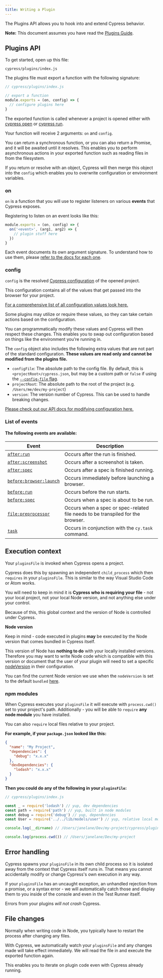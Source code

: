```yaml
---
title: Writing a Plugin
---
```


The Plugins API allows you to hook into and extend Cypress behavior.

<Alert type="info">


**Note:** This document assumes you have read the [Plugins Guide](/guides/tooling/plugins-guide).

</Alert>

## Plugins API

To get started, open up this file:

```text
cypress/plugins/index.js
```

The plugins file must export a function with the following signature:

```javascript
// cypress/plugins/index.js

// export a function
module.exports = (on, config) => {
  // configure plugins here
}
```

The exported function is called whenever a project is opened either with [cypress open](/guides/guides/command-line#cypress-open) or [cypress run](/guides/guides/command-line#cypress-run).

Your function will receive 2 arguments: `on` and `config`.

You can return a synchronous function, or you can also return a Promise, and it will be awaited until it resolves. This enables you to perform asynchronous actions in your exported function such as reading files in from the filesystem.

If you return or resolve with an object, Cypress will then merge this object into the `config` which enables you to overwrite configuration or environment variables.

### on

`on` is a function that you will use to register listeners on various **events** that Cypress exposes.

Registering to listen on an event looks like this:

```javascript
module.exports = (on, config) => {
  on('<event>', (arg1, arg2) => {
    // plugin stuff here
  })
}
```

Each event documents its own argument signature. To understand how to use them, please [refer to the docs for each one](#List-of-events).

### config

`config` is the resolved [Cypress configuration](/guides/references/configuration) of the opened project.

This configuration contains all of the values that get passed into the browser for your project.

[For a comprehensive list of all configuration values look here.](https://github.com/cypress-io/cypress/blob/master/packages/server/lib/config.js)

Some plugins may utilize or require these values, so they can take certain actions based on the configuration.

You can programmatically modify these values and Cypress will then respect these changes. This enables you to swap out configuration based on things like the environment you're running in.

<Alert type="warning">


The `config` object also includes the following extra values that are not part of the standard configuration. **These values are read only and cannot be modified from the plugins file.**

* `configFile`: The absolute path to the config file. By default, this is `<projectRoot>/cypress.json`, but may be a custom path or `false` if using the [`--config-file` flag](/guides/guides/command-line#cypress-open-config-file-lt-config-file-gt).
* `projectRoot`: The absolute path to the root of the project (e.g. `/Users/me/dev/my-project`)
* `version`: The version number of Cypress. This can be used to handle breaking changes.

</Alert>

[Please check out our API docs for modifying configuration here.](/api/plugins/configuration-api)

### List of events

#### The following events are available:

Event | Description
--- | ---
[`after:run`](/api/plugins/after-run-api) | Occurs after the run is finished.
[`after:screenshot`](/api/plugins/after-screenshot-api) | Occurs after a screenshot is taken.
[`after:spec`](/api/plugins/after-spec-api) | Occurs after a spec is finished running.
[`before:browser:launch`](/api/plugins/browser-launch-api) | Occurs immediately before launching a browser.
[`before:run`](/api/plugins/before-run-api) | Occurs before the run starts.
[`before:spec`](/api/plugins/before-spec-api) | Occurs when a spec is about to be run.
[`file:preprocessor`](/api/plugins/preprocessors-api) | Occurs when a spec or spec-related file needs to be transpiled for the browser.
[`task`](/api/commands/task) | Occurs in conjunction with the `cy.task` command.

## Execution context

Your `pluginsFile` is invoked when Cypress opens a project.

Cypress does this by spawning an independent `child_process` which then `requires` in your `pluginsFile`. This is similar to the way Visual Studio Code or Atom works.

You will need to keep in mind it is **Cypress who is requiring your file** - not your local project, not your local Node version, and not anything else under your control.

Because of this, this global context and the version of Node is controlled under Cypress.

<Alert type="warning">

 <strong class="alert-header">Node version</strong>

Keep in mind - code executed in plugins **may** be executed by the Node version that comes bundled in Cypress itself.

This version of Node has **nothing to do** with your locally installed versions. Therefore you may want to write Node code which is compatible with this version or document that the user of your plugin will need to set a specific [nodeVersion](/guides/references/configuration#Node-version) in their configuration.

You can find the current Node version we use when the `nodeVersion` is set to the default `bundled` [here](https://github.com/cypress-io/cypress/blob/master/.node-version).

</Alert>

### npm modules

When Cypress executes your `pluginsFile` it will execute with `process.cwd()` set to your project's path. Additionally - you will be able to `require` **any node module** you have installed.

You can also `require` local files relative to your project.

**For example, if your `package.json` looked like this:**

```json
{
  "name": "My Project",
  "dependencies": {
    "debug": "x.x.x"
  },
  "devDependencies": {
    "lodash": "x.x.x"
  }
}
```

**Then you could do any of the following in your `pluginsFile`:**

```js
// cypress/plugins/index.js

const _ = require('lodash') // yup, dev dependencies
const path = require('path') // yup, built in node modules
const debug = require('debug') // yup, dependencies
const User = require('../../lib/models/user') // yup, relative local modules

console.log(__dirname) // /Users/janelane/Dev/my-project/cypress/plugins/index.js

console.log(process.cwd()) // /Users/janelane/Dev/my-project
```

## Error handling

Cypress spawns your `pluginsFile` in its own child process so it is isolated away from the context that Cypress itself runs in. That means you cannot accidentally modify or change Cypress's own execution in any way.

If your `pluginsFile` has an uncaught exception, an unhandled rejection from a promise, or a syntax error - we will automatically catch those and display them to you inside of the console and even in the Test Runner itself.

Errors from your plugins *will not crash* Cypress.

## File changes

Normally when writing code in Node, you typically have to restart the process after changing any files.

With Cypress, we automatically watch your `pluginsFile` and any changes made will take effect immediately. We will read the file in and execute the exported function again.

This enables you to iterate on plugin code even with Cypress already running.

